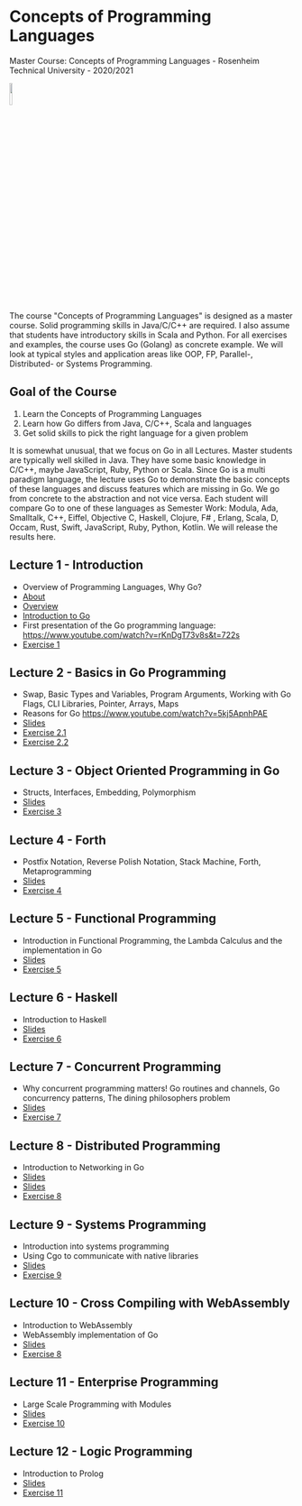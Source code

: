 # Concepts of Programming Languages
Master Course: Concepts of Programming Languages - Rosenheim Technical University - 2020/2021

<img src="docs/img/go.png" width="10%">

The course "Concepts of Programming Languages" is designed as a master course. Solid programming skills in Java/C/C++ are required. I also assume that students have introductory skills in Scala and Python. For all exercises and examples, the course uses Go (Golang) as concrete example.
We will look at typical styles and application areas like OOP, FP, Parallel-, Distributed- or Systems Programming. 

## Goal of the Course

1. Learn the Concepts of Programming Languages
2. Learn how Go differs from Java, C/C++, Scala and languages
3. Get solid skills to pick the right language for a given problem

It is somewhat unusual, that we focus on Go in all Lectures. Master students are typically well skilled in Java. They
have some basic knowledge in C/C++, maybe JavaScript, Ruby, Python or Scala. Since Go is a multi paradigm language, the lecture uses Go to demonstrate the basic concepts of these languages and discuss features which are missing in Go. We go from concrete to the abstraction and not vice versa.
Each student will compare Go to one of these languages as Semester Work: Modula, Ada, Smalltalk, C++, Eiffel, Objective C, Haskell, Clojure, F# , Erlang, Scala, D, Occam, Rust, Swift, JavaScript, Ruby, Python, Kotlin. We will release the results here. 

## Lecture 1 - Introduction

- Overview of Programming Languages, Why Go?
- [About](https://s-macke.github.io/concepts-of-programming-languages/docs/01-1-About.html)
- [Overview](https://s-macke.github.io/concepts-of-programming-languages/docs/01-2-Overview.html)
- [Introduction to Go](<https://s-macke.github.io/concepts-of-programming-languages/docs/01-3-Introduction to Golang.html>)
- First presentation of the Go programming language: https://www.youtube.com/watch?v=rKnDgT73v8s&t=722s
- [Exercise 1](docs/exercises/Exercise1.md)

## Lecture 2 - Basics in Go Programming

- Swap, Basic Types and Variables, Program Arguments, Working with Go Flags, CLI Libraries, Pointer, Arrays, Maps
- Reasons for Go https://www.youtube.com/watch?v=5kj5ApnhPAE
- [Slides](<https://s-macke.github.io/concepts-of-programming-languages/docs/02-Go Programming - Basics.html>)
- [Exercise 2.1](docs/exercises/Exercise2.1.md)
- [Exercise 2.2](docs/exercises/Exercise2.2.md)

## Lecture 3 - Object Oriented Programming in Go

- Structs, Interfaces, Embedding, Polymorphism
- [Slides](https://s-macke.github.io/concepts-of-programming-languages/docs/03-Go-Programming-OOP.html)
- [Exercise 3](docs/exercises/Exercise3.md)

## Lecture 4 - Forth

- Postfix Notation, Reverse Polish Notation, Stack Machine, Forth, Metaprogramming
- [Slides](https://s-macke.github.io/concepts-of-programming-languages/docs/04-Forth.html)
- [Exercise 4](docs/exercises/Exercise4.md)

## Lecture 5 - Functional Programming

- Introduction in Functional Programming, the Lambda Calculus and the implementation in Go
- [Slides](https://s-macke.github.io/concepts-of-programming-languages/docs/05-Functional-Programming.html)
- [Exercise 5](docs/exercises/Exercise5.md)

## Lecture 6 - Haskell
- Introduction to Haskell
- [Slides](https://s-macke.github.io/concepts-of-programming-languages/docs/06-Pure-Functional-Programming-with-Haskell.html)
- [Exercise 6](docs/exercises/Exercise7.md)

## Lecture 7 - Concurrent Programming
- Why concurrent programming matters! Go routines and channels, Go concurrency patterns, The dining philosophers problem
- [Slides](https://s-macke.github.io/concepts-of-programming-languages/docs/07-Concurrent-Programming.html)
- [Exercise 7](docs/exercises/Exercise7.md)

## Lecture 8 - Distributed Programming 
- Introduction to Networking in Go
- [Slides](https://s-macke.github.io/concepts-of-programming-languages/docs/08-Network-Programming.html)
- [Slides](https://s-macke.github.io/concepts-of-programming-languages/docs/15-Distributed-Programming-Raft.html)
- [Exercise 8](docs/exercises/Exercise8.md)

## Lecture 9 - Systems Programming
- Introduction into systems programming
- Using Cgo to communicate with native libraries
- [Slides](https://s-macke.github.io/concepts-of-programming-languages/docs/09-Systems-Programming.html)
- [Exercise 9](docs/exercises/Exercise9.md)

## Lecture 10 - Cross Compiling with WebAssembly 
- Introduction to WebAssembly
- WebAssembly implementation of Go
- <a href="docs/08-WebAssembly.pdf">Slides</a>
- <a href="docs/exercises/Exercise8.md">Exercise 8</a>

## Lecture 11 - Enterprise Programming
- Large Scale Programming with Modules
- <a href="docs/10-Enterprise-Programming-Modules.pdf">Slides</a>
- <a href="docs/exercises/Exercise10.md">Exercise 10</a>

## Lecture 12 - Logic Programming
- Introduction to Prolog
- <a href="docs/11-Logic-Programming.pdf">Slides</a>
- <a href="docs/exercises/Exercise11.md">Exercise 11</a>
